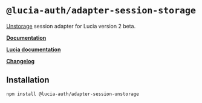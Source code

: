 # `@lucia-auth/adapter-session-storage`

[Unstorage](https://github.com/unjs/unstorage) session adapter for Lucia version 2 beta.

**[Documentation](https://v2.lucia-auth.com/database-adapters/unstorage)**

**[Lucia documentation](https://v2.lucia-auth.com)**

**[Changelog](https://github.com/pilcrowOnPaper/lucia/blob/main/packages/session-adapter-storage/CHANGELOG.md)**

## Installation

```
npm install @lucia-auth/adapter-session-unstorage
```
